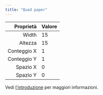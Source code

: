 ```yaml
---
title: "Quad paper"
---
```


|   Proprietà | Valore |
| -----------:|:------ |
|       Width | 15     |
|     Altezza | 15     |
| Conteggio X | 1      |
| Conteggio Y | 1      |
|    Spazio X | 0      |
|    Spazio Y | 0      |

Vedi [l'introduzione](intro) per maggiori informazioni.

